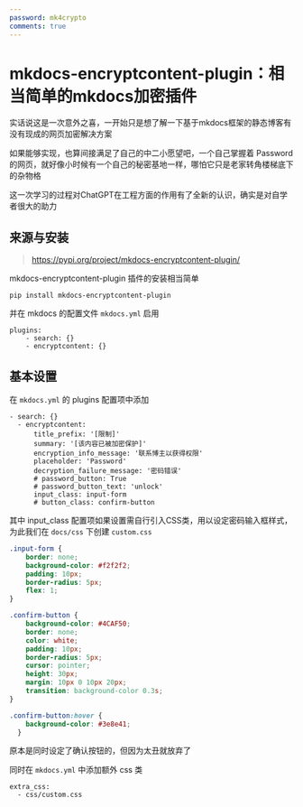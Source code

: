 ```yaml
---
password: mk4crypto
comments: true
---
```


# mkdocs-encryptcontent-plugin：相当简单的mkdocs加密插件

实话说这是一次意外之喜，一开始只是想了解一下基于mkdocs框架的静态博客有没有现成的网页加密解决方案

如果能够实现，也算间接满足了自己的中二小愿望吧，一个自己掌握着 Password 的网页，就好像小时候有一个自己的秘密基地一样，哪怕它只是老家转角楼梯底下的杂物格

这一次学习的过程对ChatGPT在工程方面的作用有了全新的认识，确实是对自学者很大的助力

## 来源与安装

> https://pypi.org/project/mkdocs-encryptcontent-plugin/

mkdocs-encryptcontent-plugin 插件的安装相当简单

```shell
pip install mkdocs-encryptcontent-plugin
```

并在 mkdocs 的配置文件 `mkdocs.yml` 启用

```
plugins:
    - search: {}
    - encryptcontent: {}
```

## 基本设置

在 `mkdocs.yml` 的 plugins 配置项中添加

```
- search: {}
  - encryptcontent: 
      title_prefix: '[限制]'
      summary: '[该内容已被加密保护]'
      encryption_info_message: '联系博主以获得权限'
      placeholder: 'Password'
      decryption_failure_message: '密码错误'
      # password_button: True
      # password_button_text: 'unlock'
      input_class: input-form
      # button_class: confirm-button
```

其中 input_class 配置项如果设置需自行引入CSS类，用以设定密码输入框样式，为此我们在 `docs/css` 下创建 `custom.css`

```css
.input-form {
    border: none;
    background-color: #f2f2f2;
    padding: 10px;
    border-radius: 5px;
    flex: 1;
}

.confirm-button {
    background-color: #4CAF50;
    border: none;
    color: white;
    padding: 10px;
    border-radius: 5px;
    cursor: pointer;
    height: 30px;
    margin: 10px 0 10px 20px;
    transition: background-color 0.3s;
}

.confirm-button:hover {
    background-color: #3e8e41;
  }
```

原本是同时设定了确认按钮的，但因为太丑就放弃了

同时在 `mkdocs.yml` 中添加额外 css 类

```
extra_css:
  - css/custom.css
```

